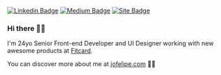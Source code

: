 [![Linkedin Badge](https://img.shields.io/badge/-LinkedIn-blue?style=flat&logo=Linkedin&logoColor=white&link=https://www.linkedin.com/in/jofelipe/)](https://www.linkedin.com/in/jofelipe/)
[![Medium Badge](https://img.shields.io/badge/-Medium-02b875?style=flat&logo=Medium&logoColor=white&link=https://medium.com/@jofelipe.com)](https://medium.com/@jofelipe.com)
[![Site Badge](https://img.shields.io/badge/Site-jofelipe.com-000)](https://jofelipe.com/)

### Hi there 🖐🏼

I'm 24yo Senior Front-end Developer and UI Designer working with new awesome products at [Fitcard](https://www.fitcard.com.br/).

You can discover more about me at [jofelipe.com](https://jofelipe.com) 🤘🏼
